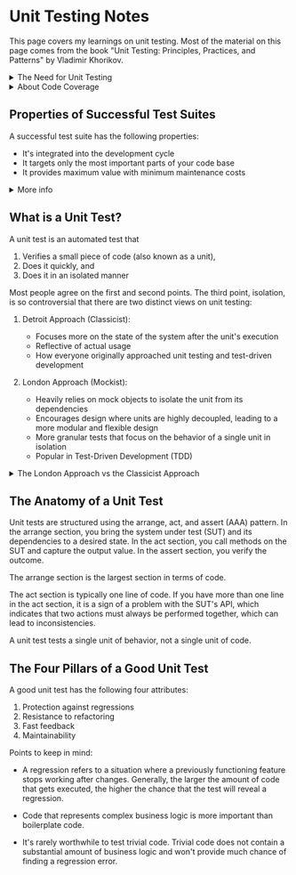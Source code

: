 # Unit Testing Notes

This page covers my learnings on unit testing. Most of the material on this page comes from the book "Unit Testing: Principles, Practices, and Patterns" by Vladimir Khorikov.

<details><summary>The Need for Unit Testing</summary>

Code tends to deteriorate. Each time you change something in a code base, the amount of disorder in it, or entropy, increases. Without proper care, such as constant cleaning and refactoring, the system becomes increasingly complex and disorganized. Tests help overturn this tendency.

_The goal of unit testing is to enable sustainable growth of the software project_. As projects progress through their lifecycle, stagnation occurs when there are no tests or the tests are of poor quality.

<img src='img/20240157-095728.png' width=500px>

Keep in mind that not every test holds the same importance. While certain tests significantly enhance the quality of software, others may not be as effective. These less helpful tests often lead to unnecessary alerts, fail to detect regression issues, and can be cumbersome and challenging to maintain. It's common to get caught up in creating unit tests just for the sake of it, without truly understanding if they are beneficial to the project.

> Code is a liability, not an asset. The more code you introduce, the more you extend the surface area for potential bugs in your software, and the higher the project's upkeep cost. It's always better to solve problems with as little code as possible. Tests are code too.

</details>

<details><summary>About Code Coverage</summary>

A coverage metric shows how much source code a test suite examines, from none to 100%. However, code coverage metrics don't tell the full story for two reasons:
  
1. You can't guarantee that the test verifies all possible outcomes. 
2. No coverage metric can take into account code paths in external libraries

Per #1 above, code has explicit outcomes and implicit outcomes. An example of an explicit outcome is a value returned by a function. An example of an implicit outcome is a modification to a file by a function that returns no value. Code coverage metrics don't guarantee that the underlying code is tested; it only guarantees that the code has been executed at some point.

Per #2 above, external code paths may yield different results based on the input, and there's no way to see if your tests account for all possible outcomes.

> Targeting a specific coverage number creates a perverse incentive that goes against the goal of unit testing.

_The best way to view a coverage metric is as an indicator, not a goal in and of itself_. It's good to have a high level of coverage in core parts of your system.  It's bad to make this high level a requirement.

</details>

## Properties of Successful Test Suites

A successful test suite has the following properties:

- It's integrated into the development cycle
- It targets only the most important parts of your code base
- It provides maximum value with minimum maintenance costs

<details><summary>More info</summary>

The only point in having automated tests is if you constantly use them. All tests should execute on every code change, even the smallest one.

Not all parts of your code base are worth the same attention in terms of unit testing. It's important to direct your unit testing efforts to the most critical parts of the system; then verify the other parts of the system only briefly or indirectly.

The most critical part of the system is the _domain model_. The domain model refers to a conceptual model that represents the various entities, their attributes, roles, and relationship within a specific domain of knowledge or business. 

The _domain model_ should be where most of the unit testing effort takes place.

All other parts of the system can be divided into three categories:

- Infrastructure code
- External services and dependencies, such as the database and third-party systems
- Code that glues everything together

To follow this model, it's important to isolate the domain model from the non-essential parts of the code base.

The most difficult part of unit testing is achieving maximum value with minimum maintenance costs. The only way to achieve the goal of unit testing is to 

- Learn how to differentiate between a good test and a bad test
- Be able to refactor a test to make it more valuable

</details>

## What is a Unit Test?


A unit test is an automated test that

1. Verifies a small piece of code (also known as a unit),
2. Does it quickly, and
3. Does it in an isolated manner

Most people agree on the first and second points. The third point, isolation, is so controversial that there are two distinct views on unit testing:

1. Detroit Approach (Classicist):

    - Focuses more on the state of the system after the unit's execution
    - Reflective of actual usage
    - How everyone originally approached unit testing and test-driven development

2. London Approach (Mockist):
  
    - Heavily relies on mock objects to isolate the unit from its dependencies
    - Encourages design where units are highly decoupled, leading to a more modular and flexible design
    - More granular tests that focus on the behavior of a single unit in isolation
    - Popular in Test-Driven Development (TDD)

<details><summary>The London Approach vs the Classicist Approach</summary>

The London school isolates the system under test from its collaborators (i.e. dependencies). It involves replacing all dependencies with a _test double_, which is an object that looks and behaves like its release-intended counterpart but is actually a simplified version that reduces the complexity and facilitates testing.  The term _test double_ comes from the idea of using a stunt double in movies.

The following image shows how a test double replaces the dependencies of the system under test. 

<img src='img/20240102-120210.png' width=300px>

A benefit to this approach is that if the test fails, then you know for sure which part of the code base is broken: it's the system under test; it cannot be any of the dependencies because they have been removed.

Another benefit is that you don't have to recreate the full object graph in a test. Instead you can substitute the immediate dependencies of a class so that you don't have to deal with the dependencies of the dependencies.

In the Pester PowerShell testing suite, mocks are used as a test double. However, know that a mock is a special kind of test double that allows you to examine interactions between the system under test and its collaborators. Technically,

- A _test double_ is an overarching term that describes all kinds of non-production-ready, fake dependencies in a test
- A _mock_ is just one kind of such dependencies

In the classical approach, it's not the code that needs to be tested in an isolated manner; instead, the unit tests themselves should be run in isolation from each other. Isolating unit tests works fine so as long as they all reside in memory and don't reach out to a shared state, through which the tests can affect each other's execution context.  Typical examples of shared state are out-of-process dependencies&mdash;the database, the filesystem, and so on.

Dependency Types: 

- Shared dependency: a dependency that is shared between tests and provides means for those tests to affect each other's outcome. Examples: a static mutable field, a database.
- Private dependency: a dependency that is not shared.
- Out-of-process dependency: a dependency that runs outside the application's execution process. This type of dependency can be a shared dependency, such as a database used by both tests, or a private dependency, such as a database that runs isolated in a container.
- Volatile dependency: a dependency that either (1) introduces a requirement to set up and configure a runtime environment in addition to what's installed on the developer's machine (e.g. an API) or (2) contains nondeterministic behavior (e.g. a random number generator).

</details>

## The Anatomy of a Unit Test

Unit tests are structured using the arrange, act, and assert (AAA) pattern. In the arrange section, you bring the system under test (SUT) and its dependencies to a desired state. In the act section, you call methods on the SUT and capture the output value. In the assert section, you verify the outcome.

The arrange section is the largest section in terms of code.

The act section is typically one line of code. If you have more than one line in the act section, it is a sign of a problem with the SUT's API, which indicates that two actions must always be performed together, which can lead to inconsistencies.

A unit test tests a single unit of behavior, not a single unit of code.

## The Four Pillars of a Good Unit Test

A good unit test has the following four attributes:

1. Protection against regressions
2. Resistance to refactoring
3. Fast feedback
4. Maintainability

Points to keep in mind:

- A regression refers to a situation where a previously functioning feature  stops working after changes. Generally, the larger the amount of code that gets executed, the higher the chance that the test will reveal a regression.

- Code that represents complex business logic is more important than boilerplate code.

- It's rarely worthwhile to test trivial code. Trivial code does not contain a substantial amount of business logic and won't provide much chance of finding a regression error.


